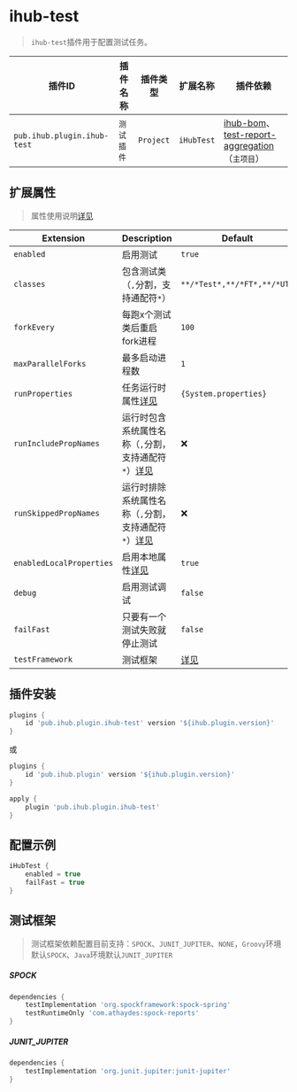 # ihub-test

> `ihub-test`插件用于配置测试任务。

| 插件ID | 插件名称 | 插件类型 | 扩展名称 | 插件依赖 |
|-------|---------|--------|---------|--------|
| `pub.ihub.plugin.ihub-test` | `测试插件` | `Project` | `iHubTest` | [ihub-bom](iHubBom)、[test-report-aggregation](https://docs.gradle.org/current/userguide/test_report_aggregation_plugin.html)（`主项目`） |

## 扩展属性

> 属性使用说明[详见](explanation#属性配置说明)

| Extension | Description | Default | Ext | Prj | Sys | Env |
| --------- | ----------- | ------- | --- | ------- | ------ | --- |
| `enabled` | 启用测试 | `true` | ✔ | ✔ | ✔ | ❌ |
| `classes` | 包含测试类（`,`分割，支持通配符`*`） | `**/*Test*,**/*FT*,**/*UT*` | ✔ | ✔ | ✔ | ❌ |
| `forkEvery` | 每跑x个测试类后重启fork进程 | `100` | ✔ | ✔ | ✔ | ❌ |
| `maxParallelForks` | 最多启动进程数 | `1` | ✔ | ✔ | ✔ | ❌ |
| `runProperties` | 任务运行时属性[详见](explanation#runproperties) | `{System.properties}` | ✔ | ❌ | ❌ | ❌ |
| `runIncludePropNames` | 运行时包含系统属性名称（`,`分割，支持通配符`*`）[详见](explanation#runincludepropnames) | ❌ | ✔ | ✔ | ✔ | ❌ |
| `runSkippedPropNames` | 运行时排除系统属性名称（`,`分割，支持通配符`*`）[详见](explanation#runskippedpropnames) | ❌ | ✔ | ✔ | ✔ | ❌ |
| `enabledLocalProperties` | 启用本地属性[详见](explanation#enabledlocalproperties) | `true` | ✔ | ✔ | ❌ | ❌ |
| `debug` | 启用测试调试 | `false` | ✔ | ✔ | ✔ | ❌ |
| `failFast` | 只要有一个测试失败就停止测试 | `false` | ✔ | ✔ | ✔ | ❌ |
| `testFramework` | 测试框架 | [详见](iHubTest#测试框架) | ❌ | ✔ | ❌ | ❌ |

## 插件安装

```groovy
plugins {
    id 'pub.ihub.plugin.ihub-test' version '${ihub.plugin.version}'
}
```

或

```groovy
plugins {
    id 'pub.ihub.plugin' version '${ihub.plugin.version}'
}

apply {
    plugin 'pub.ihub.plugin.ihub-test'
}
```

## 配置示例

```groovy
iHubTest {
    enabled = true
    failFast = true
}
```

## 测试框架

> 测试框架依赖配置目前支持：`SPOCK`、`JUNIT_JUPITER`、`NONE`，`Groovy`环境默认`SPOCK`、`Java`环境默认`JUNIT_JUPITER`

##### SPOCK

```groovy
dependencies {
    testImplementation 'org.spockframework:spock-spring'
    testRuntimeOnly 'com.athaydes:spock-reports'
}
```

##### JUNIT_JUPITER

```groovy
dependencies {
    testImplementation 'org.junit.jupiter:junit-jupiter'
}
```